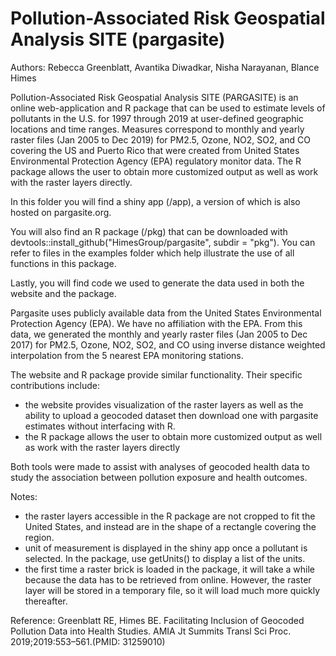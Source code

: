 # Pollution-Associated Risk Geospatial Analysis SITE (pargasite)

Authors: Rebecca Greenblatt, Avantika Diwadkar, Nisha Narayanan, Blance Himes

Pollution-Associated Risk Geospatial Analysis SITE (PARGASITE) is an online web-application and R package that can be used to estimate levels of pollutants in the U.S. for 1997 through 2019 at user-defined geographic locations and time ranges. Measures correspond to monthly and yearly raster files (Jan 2005 to Dec 2019) for PM2.5, Ozone, NO2, SO2, and CO covering the US and Puerto Rico that were created from United States Environmental Protection Agency (EPA) regulatory monitor data. The R package allows the user to obtain more customized output as well as work with the raster layers directly.

In this folder you will find a shiny app (/app), a version of which is also hosted on pargasite.org. 

You will also find an R package (/pkg) that can be downloaded with devtools::install_github("HimesGroup/pargasite", subdir = "pkg"). You can refer to files in the examples folder which help illustrate the use of all functions in this package. 

Lastly, you will find code we used to generate the data used in both the website and the package.

Pargasite uses publicly available data from the United States Environmental Protection Agency (EPA). We have no affiliation with the EPA. 
From this data, we generated the monthly and yearly raster files (Jan 2005 to Dec 2017) for PM2.5, Ozone, NO2, SO2, and CO using inverse distance weighted interpolation from the 5 nearest EPA monitoring stations.

The website and R package provide similar functionality. Their specific contributions include:
- the website provides visualization of the raster layers as well as the ability to upload a geocoded dataset then download one with pargasite estimates without interfacing with R.  
- the R package allows the user to obtain more customized output as well as work with the raster layers directly 

Both tools were made to assist with analyses of geocoded health data to study the association between pollution exposure and health outcomes.

Notes:
- the raster layers accessible in the R package are not cropped to fit the United States, and instead are in the shape of a rectangle covering the region. 
- unit of measurement is displayed in the shiny app once a pollutant is selected. In the package, use getUnits() to display a list of the units.
- the first time a raster brick is loaded in the package, it will take a while because the data has to be retrieved from online. However, the raster layer will be stored in a temporary file, so it will load much more quickly thereafter.

Reference: Greenblatt RE, Himes BE. Facilitating Inclusion of Geocoded Pollution Data into Health Studies. AMIA Jt Summits Transl Sci Proc. 2019;2019:553–561.(PMID: 31259010)

